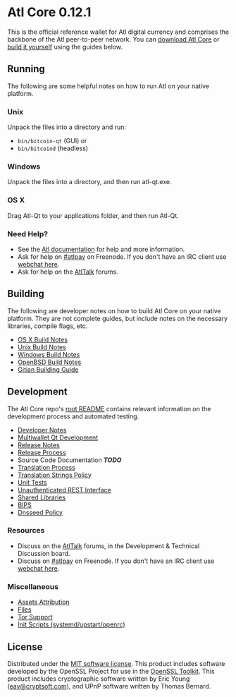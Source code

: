 Atl Core 0.12.1
=====================

This is the official reference wallet for Atl digital currency and comprises the backbone of the Atl peer-to-peer network. You can [download Atl Core](https://www.atl.org/downloads/) or [build it yourself](#building) using the guides below.

Running
---------------------
The following are some helpful notes on how to run Atl on your native platform.

### Unix

Unpack the files into a directory and run:

- `bin/bitcoin-qt` (GUI) or
- `bin/bitcoind` (headless)

### Windows

Unpack the files into a directory, and then run atl-qt.exe.

### OS X

Drag Atl-Qt to your applications folder, and then run Atl-Qt.

### Need Help?

* See the [Atl documentation](https://atlpay.atlassian.net/wiki/display/DOC)
for help and more information.
* Ask for help on [#atlpay](http://webchat.freenode.net?channels=atlpay) on Freenode. If you don't have an IRC client use [webchat here](http://webchat.freenode.net?channels=atlpay).
* Ask for help on the [AtlTalk](https://atltalk.org/) forums.

Building
---------------------
The following are developer notes on how to build Atl Core on your native platform. They are not complete guides, but include notes on the necessary libraries, compile flags, etc.

- [OS X Build Notes](build-osx.md)
- [Unix Build Notes](build-unix.md)
- [Windows Build Notes](build-windows.md)
- [OpenBSD Build Notes](build-openbsd.md)
- [Gitian Building Guide](gitian-building.md)

Development
---------------------
The Atl Core repo's [root README](/README.md) contains relevant information on the development process and automated testing.

- [Developer Notes](developer-notes.md)
- [Multiwallet Qt Development](multiwallet-qt.md)
- [Release Notes](release-notes.md)
- [Release Process](release-process.md)
- Source Code Documentation ***TODO***
- [Translation Process](translation_process.md)
- [Translation Strings Policy](translation_strings_policy.md)
- [Unit Tests](unit-tests.md)
- [Unauthenticated REST Interface](REST-interface.md)
- [Shared Libraries](shared-libraries.md)
- [BIPS](bips.md)
- [Dnsseed Policy](dnsseed-policy.md)

### Resources
* Discuss on the [AtlTalk](https://atltalk.org/) forums, in the Development & Technical Discussion board.
* Discuss on [#atlpay](http://webchat.freenode.net/?channels=atlpay) on Freenode. If you don't have an IRC client use [webchat here](http://webchat.freenode.net/?channels=atlpay).

### Miscellaneous
- [Assets Attribution](assets-attribution.md)
- [Files](files.md)
- [Tor Support](tor.md)
- [Init Scripts (systemd/upstart/openrc)](init.md)

License
---------------------
Distributed under the [MIT software license](http://www.opensource.org/licenses/mit-license.php).
This product includes software developed by the OpenSSL Project for use in the [OpenSSL Toolkit](https://www.openssl.org/). This product includes
cryptographic software written by Eric Young ([eay@cryptsoft.com](mailto:eay@cryptsoft.com)), and UPnP software written by Thomas Bernard.
